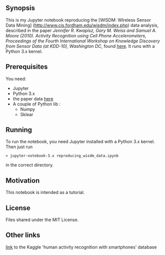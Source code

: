 ## Synopsis

This is my Jupyter notebook reproducing the [WISDM: WIreless Sensor Data Mining]
(http://www.cis.fordham.edu/wisdm/index.php) data analysis, described in the
paper *Jennifer R. Kwapisz, Gary M. Weiss and Samuel A. Moore (2010). Activity
Recognition using Cell Phone Accelerometers, Proceedings of the Fourth
International Workshop on Knowledge Discovery from Sensor Data (at KDD-10),
Washington DC*, found
[here](http://www.cis.fordham.edu/wisdm/includes/files/sensorKDD-2010.pdf). It runs with a
Python 3.x kernel.

## Prerequisites
You need:

* Jupyter  
* Python 3.x  
* the paper data [here](http://www.cis.fordham.edu/wisdm/dataset.php)  
* A couple of Python lib :  
    * Numpy  
    * Sklear  

## Running

To run the notebook, you need Jupyter installed with a Python 3.x kernel. Then
just run 
```
> jupyter-notebook-3.x reproducing_wisdm_data.ipynb
```
in the correct directory.

## Motivation

This notebook is intended as a tutorial. 

## License

Files shared under the MIT License.

## Other links
[link](https://www.kaggle.com/uciml/human-activity-recognition-with-smartphones)
to the Kaggle 'human activity recognition with smartphones' database
